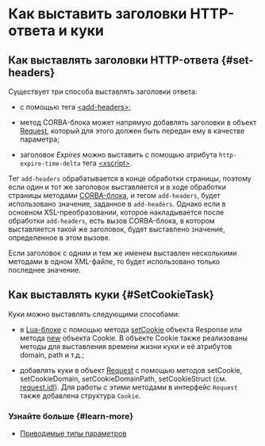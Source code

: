 # Как выставить заголовки HTTP-ответа и куки

## Как выставлять заголовки HTTP-ответа {#set-headers}

Существует три способа выставлять заголовки ответа:

* с помощью тега [\<add-headers\>](../reference/add-header.md);

* метод CORBA-блока может напрямую добавлять заголовки в объект [Request](../concepts/request-ov.md), который для этого должен быть передан ему в качестве параметра;

* заголовок _Expires_ можно выставить с помощью атрибута `http-expire-time-delta` тега [\<xscript\>](../reference/xscript.md).

Тег `add-headers` обрабатывается в конце обработки страницы, поэтому если один и тот же заголовок выставляется и в ходе обработки страницы методами [CORBA-блока](../concepts/block-corba-ov.md), и тегом `add-headers`, будет использовано значение, заданное в `add-headers`. Однако если в основном XSL-преобразовании, которое накладывается после обработки `add-headers`, есть вызов CORBA-блока, в котором выставляется такой же заголовок, будет выставлено значение, определенное в этом вызове.

Если заголовок с одним и тем же именем выставлен несколькими методами в одном XML-файле, то будет использовано только последнее значение.


## Как выставлять куки {#SetCookieTask}

Куки можно выставлять следующими способами:

* в [Lua-блоке](../concepts/block-lua-ov.md) с помощью метода [setCookie](../appendices/block-lua-response-methods.md#set_cookie) объекта Response или метода [new](../appendices/block-lua-cookie-methods.md#new) объекта Cookie. В объекте Cookie также реализованы методы для выставления времени жизни куки и её атрибутов domain, path и т.д.;

* добавлять куки в объект [Request](../concepts/request-ov.md) с помощью методов setCookie, setCookieDomain, setCookieDomainPath, setCookieStruct (см. [request.idl](https://svn.yandex.ru/websvn/wsvn/xscript/xscript-corba/trunk/idl/request.idl)). Для работы с этими методами в интерфейс `Request` также добавлена структура `Cookie`.

### Узнайте больше {#learn-more}
* [Приводимые типы параметров](../concepts/parameters-matching-ov.md)